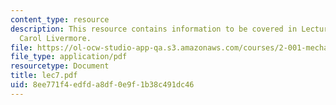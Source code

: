 ```yaml
---
content_type: resource
description: This resource contains information to be covered in Lecture 7 by Prof.
  Carol Livermore.
file: https://ol-ocw-studio-app-qa.s3.amazonaws.com/courses/2-001-mechanics-materials-i-fall-2006/8ee771f4edfda8df0e9f1b38c491dc46_lec7.pdf
file_type: application/pdf
resourcetype: Document
title: lec7.pdf
uid: 8ee771f4-edfd-a8df-0e9f-1b38c491dc46
---
```


